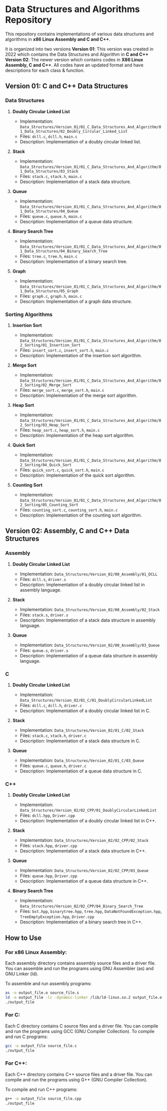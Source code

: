 # Data Structures and Algorithms Repository

This repository contains implementations of various data structures and algorithms in **x86 Linux Assembly and C and C++**. 

It is organized into two versions 
**Version 01**: This version was created in 2022 which contains the Data Structures and Algorithm in **C and C++**
**Version 02**: The newer version which contains codes in **X86 Linux Assembly, C and C++**. All codes have an updated format and have descriptions for each class & function.


## Version 01: C and C++ Data Structures

### Data Structures

1. **Doubly Circular Linked List**
   - Implementation: `Data_Structures/Version_01/01_C_Data_Structures_And_Algorithm/01_Data_Structures/02_Doubly_Circular_Linked_List`
   - Files: `dcll.c`, `dcll.h`, `main.c`
   - Description: Implementation of a doubly circular linked list.

2. **Stack**
   - Implementation: `Data_Structures/Version_01/01_C_Data_Structures_And_Algorithm/01_Data_Structures/03_Stack`
   - Files: `stack.c`, `stack.h`, `main.c`
   - Description: Implementation of a stack data structure.

3. **Queue**
   - Implementation: `Data_Structures/Version_01/01_C_Data_Structures_And_Algorithm/01_Data_Structures/04_Queue`
   - Files: `queue.c`, `queue.h`, `main.c`
   - Description: Implementation of a queue data structure.

4. **Binary Search Tree**
   - Implementation: `Data_Structures/Version_01/01_C_Data_Structures_And_Algorithm/01_Data_Structures/04_Binary_Search_Tree`
   - Files: `tree.c`, `tree.h`, `main.c`
   - Description: Implementation of a binary search tree.

5. **Graph**
   - Implementation: `Data_Structures/Version_01/01_C_Data_Structures_And_Algorithm/01_Data_Structures/05_Graph`
   - Files: `graph.c`, `graph.h`, `main.c`
   - Description: Implementation of a graph data structure.

### Sorting Algorithms

1. **Insertion Sort**
   - Implementation: `Data_Structures/Version_01/01_C_Data_Structures_And_Algorithm/02_Sorting/01_Insertion_Sort`
   - Files: `insert_sort.c`, `insert_sort.h`, `main.c`
   - Description: Implementation of the insertion sort algorithm.

2. **Merge Sort**
   - Implementation: `Data_Structures/Version_01/01_C_Data_Structures_And_Algorithm/02_Sorting/02_Merge_Sort`
   - Files: `merge_sort.c`, `merge_sort.h`, `main.c`
   - Description: Implementation of the merge sort algorithm.

3. **Heap Sort**
   - Implementation: `Data_Structures/Version_01/01_C_Data_Structures_And_Algorithm/02_Sorting/03_Heap_Sort`
   - Files: `heap_sort.c`, `heap_sort.h`, `main.c`
   - Description: Implementation of the heap sort algorithm.

4. **Quick Sort**
   - Implementation: `Data_Structures/Version_01/01_C_Data_Structures_And_Algorithm/02_Sorting/04_Quick_Sort`
   - Files: `quick_sort.c`, `quick_sort.h`, `main.c`
   - Description: Implementation of the quick sort algorithm.

5. **Counting Sort**
   - Implementation: `Data_Structures/Version_01/01_C_Data_Structures_And_Algorithm/02_Sorting/05_Counting_Sort`
   - Files: `counting_sort.c`, `counting_sort.h`, `main.c`
   - Description: Implementation of the counting sort algorithm.

## Version 02: Assembly, C and C++ Data Structures

### Assembly

1. **Doubly Circular Linked List**
   - Implementation: `Data_Structures/Version_02/00_Assembly/01_DCLL`
   - Files: `dcll.s`, `driver.s`
   - Description: Implementation of a doubly circular linked list in assembly language.

2. **Stack**
   - Implementation: `Data_Structures/Version_02/00_Assembly/02_Stack`
   - Files: `stack.s`, `driver.s`
   - Description: Implementation of a stack data structure in assembly language.

3. **Queue**
   - Implementation: `Data_Structures/Version_02/00_Assembly/03_Queue`
   - Files: `queue.s`, `driver.s`
   - Description: Implementation of a queue data structure in assembly language.

### C

1. **Doubly Circular Linked List**
   - Implementation: `Data_Structures/Version_02/01_C/01_DoublyCircularLinkedList`
   - Files: `dcll.c`, `dcll.h`, `driver.c`
   - Description: Implementation of a doubly circular linked list in C.

2. **Stack**
   - Implementation: `Data_Structures/Version_02/01_C/02_Stack`
   - Files: `stack.c`, `stack.h`, `driver.c`
   - Description: Implementation of a stack data structure in C.

3. **Queue**
   - Implementation: `Data_Structures/Version_02/01_C/03_Queue`
   - Files: `queue.c`, `queue.h`, `driver.c`
   - Description: Implementation of a queue data structure in C.

### C++

1. **Doubly Circular Linked List**
   - Implementation: `Data_Structures/Version_02/02_CPP/01_DoublyCircularLinkedList`
   - Files: `dcll.hpp`, `Driver.cpp`
   - Description: Implementation of a doubly circular linked list in C++.

2. **Stack**
   - Implementation: `Data_Structures/Version_02/02_CPP/02_Stack`
   - Files: `stack.hpp`, `driver.cpp`
   - Description: Implementation of a stack data structure in C++.

3. **Queue**
   - Implementation: `Data_Structures/Version_02/02_CPP/03_Queue`
   - Files: `queue.hpp`, `Driver.cpp`
   - Description: Implementation of a queue data structure in C++.

4. **Binary Search Tree**
   - Implementation: `Data_Structures/Version_02/02_CPP/04_Binary_Search_Tree`
   - Files: `bst.hpp`, `binarytree.hpp`, `tree.hpp`, `DataNotFoundException.hpp`, `TreeEmptyException.hpp`, `Driver.cpp`
   - Description: Implementation of a binary search tree in C++.

## How to Use

### For x86 Linux Assembly:

Each assembly directory contains assembly source files and a driver file. You can assemble and run the programs using GNU Assembler (as) and GNU Linker (ld).

To assemble and run assembly programs:
```bash
as -o output_file.o source_file.s
ld -o output_file -lc -dynamic-linker /lib/ld-linux.so.2 output_file.o driver.o -e entry_point_function
./output_file
```

### For C:

Each C directory contains C source files and a driver file. You can compile and run the programs using GCC (GNU Compiler Collection).
To compile and run C programs:

```bash
gcc -o output_file source_file.c
./output_file
```

### For C++:

Each C++ directory contains C++ source files and a driver file. You can compile and run the programs using G++ (GNU Compiler Collection).

To compile and run C++ programs:
```bash
g++ -o output_file source_file.cpp
./output_file
```
